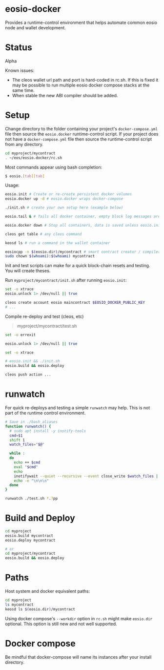 # eosio-docker

Provides a runtime-control environment that helps automate common eosio
node and wallet development.

# Status

Alpha

Known issues:

* The cleos wallet url path and port is hard-coded in rc.sh.  If this is fixed
it may be possible to run multiple eosio docker compose stacks at the same time.
* When stable the new ABI compiler should be added.

# Setup

Change directory to the folder containing your project's `docker-compose.yml` file
then source the `eosio.docker` runtime-control script.  If your project does not
have a `docker-compose.yml` file then source the runtime-control script from any
directory.

```bash
cd myproject/mycontract
. ~/eos/eosio.docker/rc.sh
```

Most commands appear using bash completion:
```bash
$ eosio.[tab][tab]
```

Usage:
```bash
eosio.init # Create or re-create persistent docker volumes
eosio.docker up -d # eosio.docker wraps docker-compose

./init.sh # create your own setup here (example below)

eosio.tail & # Tails all docker container, empty block log messages are hidden

eosio.docker down # Stop all containers, data is saved unless eosio.init is called again

cleos get table # any cleos command

keosd ls # run a command in the wallet container

eosiocpp -n $(eosio.dir)/mycontract # smart contract creator / compiler
sudo chown $(whoami):$(whoami) mycontract
```

Init and test scripts can make for a quick block-chain resets and testing.  You
will create theses.

Run `myproject/mycontract/init.sh` after running `eosio.init`:
```bash
set -o xtrace
eosio.unlock 1> /dev/null || true

cleos create account eosio maincontract $EOSIO_DOCKER_PUBLIC_KEY
# ...
```

Compile re-deploy and test (cleos, etc)
> myproject/mycontract/test.sh
```bash
set -o errexit

eosio.unlock 1> /dev/null || true

set -o xtrace

# eosio.init && ./init.sh
eosio.build && eosio.deploy

cleos push action ...
```

# runwatch

For quick re-deploys and testing a simple `runwatch` may help.  This is not
part of the runtime control environment.

```bash
# Save in ./bash_aliases
function runwatch() {
  # sudo apt install -y inotify-tools
  cmd=$1
  shift 1
  watch_files="$@"

  while :
  do
    echo ++ $cmd
    eval "$cmd"
    echo
    inotifywait --quiet --recursive --event close_write $watch_files || break
    echo -e "\n\n\n"
  done
}
```

```bash
runwatch ./test.sh *.?pp
```

# Build and Deploy

```bash
cd myproject
eosio.build mycontract
eosio.deploy mycontract

# or
cd myproject/mycontract
eosio.build && eosio.deploy
```

# Paths

Host system and docker equivalent paths:

```bash
cd myproject
ls mycontract
keosd ls $(eosio.dir)/mycontract
```

Using docker compose's `--workdir` option in `rc.sh` might make `eosio.dir`
optional.  This option is still new and not well supported.

# Docker compose

Be mindful that docker-compose will name its instances after your install
directory.
